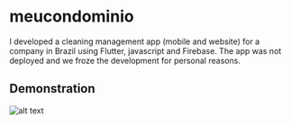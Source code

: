 # meucondominio

I developed a cleaning management app (mobile and website) for a company in Brazil using Flutter, javascript and Firebase. The app was not deployed and we froze the development for personal reasons.

## Demonstration

![alt text](https://github.com/raul-felipe/grupo_fenix_app/blob/32fd2e1686189065cc5ac0d0b0216bed5ad9f9be/Record_2022-07-08-11-37-46_6bee0f78642e72321d4af37cddf3e91b.gif)
